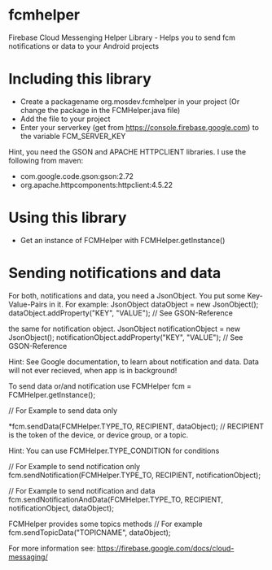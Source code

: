 # fcmhelper
Firebase Cloud Messenging Helper Library - Helps you to send fcm notifications or data to your Android projects

# Including this library
* Create a packagename org.mosdev.fcmhelper in your project (Or change the package in the FCMHelper.java file)
* Add the file to your project
* Enter your serverkey (get from https://console.firebase.google.com) to the variable FCM_SERVER_KEY

Hint, you need the GSON and APACHE HTTPCLIENT libraries. I use the following from maven:
* com.google.code.gson:gson:2.72
* org.apache.httpcomponents:httpclient:4.5.22

# Using this library
* Get an instance of FCMHelper with FCMHelper.getInstance()

# Sending notifications and data

For both, notifications and data, you need a JsonObject. You put some Key-Value-Pairs in it. For example:
JsonObject dataObject = new JsonObject();
dataObject.addProperty("KEY", "VALUE");  // See GSON-Reference

the same for notification object.
JsonObject notificationObject = new JsonObject();
notificationObject.addProperty("KEY", "VALUE");  // See GSON-Reference

Hint: See Google documentation, to learn about notification and data. Data will not ever recieved, when app is in background!

To send data or/and notification use
FCMHelper fcm = FCMHelper.getInstance();

// For Example to send data only

*fcm.sendData(FCMHelper.TYPE_TO, RECIPIENT, dataObject); // RECIPIENT is the token of the device, or device group, or a topic. 

Hint: You can use FCMHelper.TYPE_CONDITION for conditions

// For Example to send notification only
fcm.sendNotification(FCMHelper.TYPE_TO, RECIPIENT, notificationObject);

// For Example to send notification and data
fcm.sendNotificationAndData(FCMHelper.TYPE_TO, RECIPIENT, notificationObject, dataObject);

FCMHelper provides some topics methods
// For example
fcm.sendTopicData("TOPICNAME", dataObject);

For more information see: https://firebase.google.com/docs/cloud-messaging/
